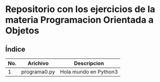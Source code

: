 # Repositorio con los ejercicios de la materia Programacion Orientada a Objetos

## Índice 

|No.|Arichivo|Descripcion|
|--|--|--|
|1|programa0.py|Hola mundo en Python3|
